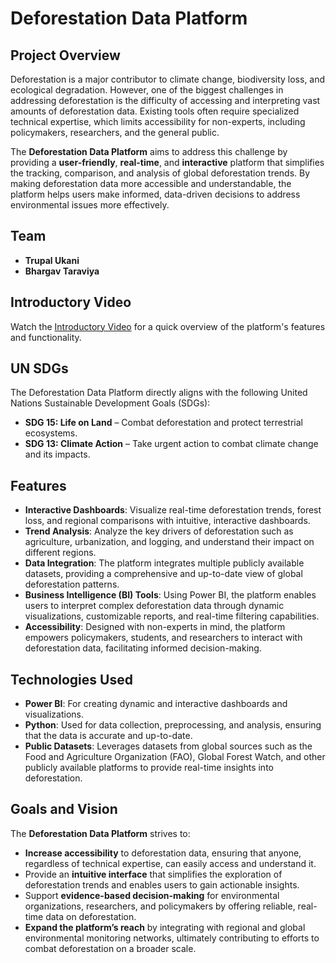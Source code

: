 # Deforestation Data Platform

## Project Overview

Deforestation is a major contributor to climate change, biodiversity loss, and ecological degradation. However, one of the biggest challenges in addressing deforestation is the difficulty of accessing and interpreting vast amounts of deforestation data. Existing tools often require specialized technical expertise, which limits accessibility for non-experts, including policymakers, researchers, and the general public.

The **Deforestation Data Platform** aims to address this challenge by providing a **user-friendly**, **real-time**, and **interactive** platform that simplifies the tracking, comparison, and analysis of global deforestation trends. By making deforestation data more accessible and understandable, the platform helps users make informed, data-driven decisions to address environmental issues more effectively.

## Team

- **Trupal Ukani**
- **Bhargav Taraviya**

## Introductory Video

Watch the [Introductory Video](https://youtu.be/fTAHoq9aTMU) for a quick overview of the platform's features and functionality.

## UN SDGs

The Deforestation Data Platform directly aligns with the following United Nations Sustainable Development Goals (SDGs):

- **SDG 15: Life on Land** – Combat deforestation and protect terrestrial ecosystems.
- **SDG 13: Climate Action** – Take urgent action to combat climate change and its impacts.

## Features

- **Interactive Dashboards**: Visualize real-time deforestation trends, forest loss, and regional comparisons with intuitive, interactive dashboards.
- **Trend Analysis**: Analyze the key drivers of deforestation such as agriculture, urbanization, and logging, and understand their impact on different regions.
- **Data Integration**: The platform integrates multiple publicly available datasets, providing a comprehensive and up-to-date view of global deforestation patterns.
- **Business Intelligence (BI) Tools**: Using Power BI, the platform enables users to interpret complex deforestation data through dynamic visualizations, customizable reports, and real-time filtering capabilities.
- **Accessibility**: Designed with non-experts in mind, the platform empowers policymakers, students, and researchers to interact with deforestation data, facilitating informed decision-making.

## Technologies Used

- **Power BI**: For creating dynamic and interactive dashboards and visualizations.
- **Python**: Used for data collection, preprocessing, and analysis, ensuring that the data is accurate and up-to-date.
- **Public Datasets**: Leverages datasets from global sources such as the Food and Agriculture Organization (FAO), Global Forest Watch, and other publicly available platforms to provide real-time insights into deforestation.

## Goals and Vision

The **Deforestation Data Platform** strives to:

- **Increase accessibility** to deforestation data, ensuring that anyone, regardless of technical expertise, can easily access and understand it.
- Provide an **intuitive interface** that simplifies the exploration of deforestation trends and enables users to gain actionable insights.
- Support **evidence-based decision-making** for environmental organizations, researchers, and policymakers by offering reliable, real-time data on deforestation.
- **Expand the platform’s reach** by integrating with regional and global environmental monitoring networks, ultimately contributing to efforts to combat deforestation on a broader scale.

